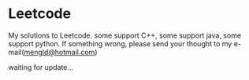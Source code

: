 # Leetcode
My solutions to Leetcode. some support C++, some support java, some support python. If something wrong, please send your thought to my e-mail(mengld@hotmail.com)

waiting for update...
